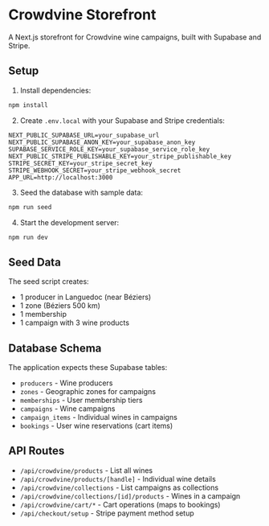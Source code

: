 # Crowdvine Storefront

A Next.js storefront for Crowdvine wine campaigns, built with Supabase and Stripe.

## Setup

1. Install dependencies:

```bash
npm install
```

2. Create `.env.local` with your Supabase and Stripe credentials:

```env
NEXT_PUBLIC_SUPABASE_URL=your_supabase_url
NEXT_PUBLIC_SUPABASE_ANON_KEY=your_supabase_anon_key
SUPABASE_SERVICE_ROLE_KEY=your_supabase_service_role_key
NEXT_PUBLIC_STRIPE_PUBLISHABLE_KEY=your_stripe_publishable_key
STRIPE_SECRET_KEY=your_stripe_secret_key
STRIPE_WEBHOOK_SECRET=your_stripe_webhook_secret
APP_URL=http://localhost:3000
```

3. Seed the database with sample data:

```bash
npm run seed
```

4. Start the development server:

```bash
npm run dev
```

## Seed Data

The seed script creates:

- 1 producer in Languedoc (near Béziers)
- 1 zone (Béziers 500 km)
- 1 membership
- 1 campaign with 3 wine products

## Database Schema

The application expects these Supabase tables:

- `producers` - Wine producers
- `zones` - Geographic zones for campaigns
- `memberships` - User membership tiers
- `campaigns` - Wine campaigns
- `campaign_items` - Individual wines in campaigns
- `bookings` - User wine reservations (cart items)

## API Routes

- `/api/crowdvine/products` - List all wines
- `/api/crowdvine/products/[handle]` - Individual wine details
- `/api/crowdvine/collections` - List campaigns as collections
- `/api/crowdvine/collections/[id]/products` - Wines in a campaign
- `/api/crowdvine/cart/*` - Cart operations (maps to bookings)
- `/api/checkout/setup` - Stripe payment method setup
